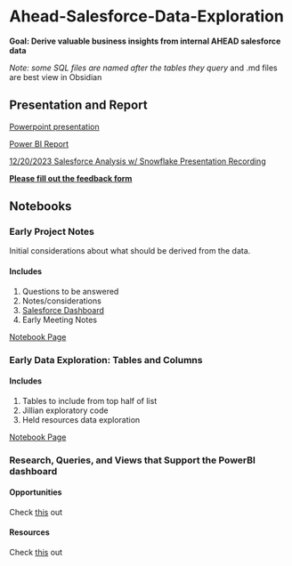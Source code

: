 # Ahead-Salesforce-Data-Exploration
**Goal: Derive valuable business insights from internal AHEAD salesforce data**

_Note: some SQL files are named after the tables they query_ and .md files are best view in Obsidian

## Presentation and Report

[Powerpoint presentation](https://thinkaheadit-my.sharepoint.com/:p:/g/personal/habeeba_mansour_ahead_com/EcYcnbFQcZhAvgY-v_geN1EB6QN09nb_15KEeeEGMHjCbA?e=MpbscI)

[Power BI Report](https://app.powerbi.com/links/m-CCgAspCv?ctid=b81bf60e-b038-4ae8-ba94-41478a2fb402&pbi_source=linkShare&bookmarkGuid=69439633-10f9-4a14-a728-4ebc399d6dd2)

[12/20/2023 Salesforce Analysis w/ Snowflake Presentation Recording](https://thinkaheadit-my.sharepoint.com/:v:/r/personal/ian_cox_ahead_com/Documents/Recordings/Salesforce%20Analysis%20w_%20Snowflake-20231220_160404-Meeting%20Recording.mp4?csf=1&web=1&e=rdpHW3&nav=eyJyZWZlcnJhbEluZm8iOnsicmVmZXJyYWxBcHAiOiJTdHJlYW1XZWJBcHAiLCJyZWZlcnJhbFZpZXciOiJTaGFyZURpYWxvZy1MaW5rIiwicmVmZXJyYWxBcHBQbGF0Zm9ybSI6IldlYiIsInJlZmVycmFsTW9kZSI6InZpZXcifX0%3D)

[**Please fill out the feedback form**](https://forms.office.com/r/bqP2gceupb)

## Notebooks
### Early Project Notes

Initial considerations about what should be derived from the data. 
#### Includes 
1. Questions to be answered
2. Notes/considerations
3. [Salesforce Dashboard](https://thinkahead.lightning.force.com/lightning/r/Dashboard/01Z4u000001G2e8EAC/view)
4. Early Meeting Notes

[Notebook Page](Early%20Project%20Notes.md) 
### Early Data Exploration: Tables and Columns

#### Includes
1. Tables to include from top half of list
2. Jillian exploratory code
3. Held resources data exploration

[Notebook Page](Early%20Data%20Exploration.md)

### Research, Queries, and Views that Support the PowerBI dashboard

#### Opportunities
Check [this](opportunities) out

#### Resources
Check [this](resources) out






